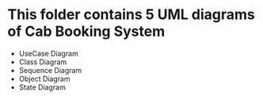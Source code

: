 <h1>This folder contains 5 UML diagrams of Cab Booking System</h1>
<ul>
  <li>UseCase Diagram </li>
  <li>Class Diagram </li>
  <li>Sequence Diagram </li>
  <li>Object Diagram </li>
  <li>State Diagram</li>
</ul>
